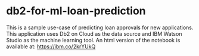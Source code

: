 # db2-for-ml-loan-prediction
This is a sample use-case of predicting loan approvals for new applications. This application uses Db2 on Cloud as the data source and IBM Watson Studio as the machine learning tool.
An html version of the notebook is available at:
https://ibm.co/2krYUkQ
